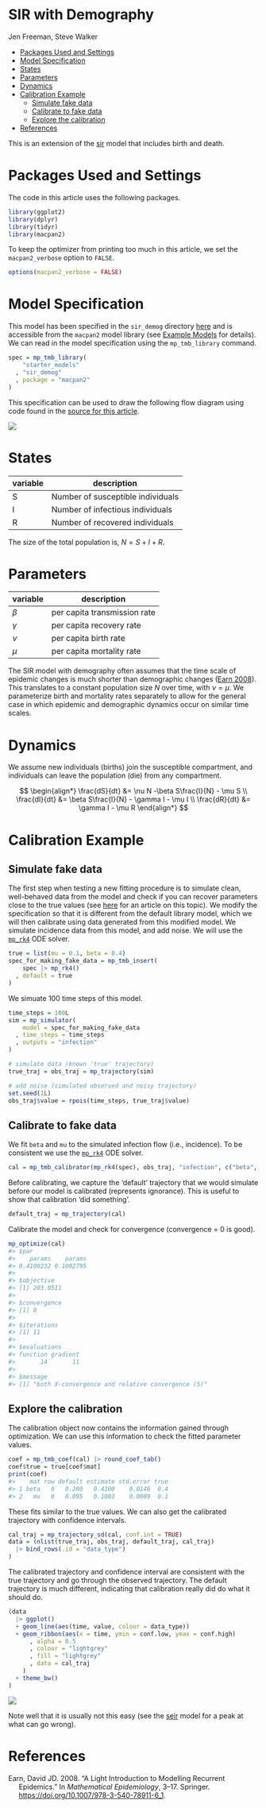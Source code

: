 SIR with Demography
================
Jen Freeman, Steve Walker

-   <a href="#packages-used-and-settings"
    id="toc-packages-used-and-settings">Packages Used and Settings</a>
-   <a href="#model-specification" id="toc-model-specification">Model
    Specification</a>
-   <a href="#states" id="toc-states">States</a>
-   <a href="#parameters" id="toc-parameters">Parameters</a>
-   <a href="#dynamics" id="toc-dynamics">Dynamics</a>
-   <a href="#calibration-example" id="toc-calibration-example">Calibration
    Example</a>
    -   <a href="#simulate-fake-data" id="toc-simulate-fake-data">Simulate fake
        data</a>
    -   <a href="#calibrate-to-fake-data"
        id="toc-calibrate-to-fake-data">Calibrate to fake data</a>
    -   <a href="#explore-the-calibration"
        id="toc-explore-the-calibration">Explore the calibration</a>
-   <a href="#references" id="toc-references">References</a>

This is an extension of the
[sir](https://github.com/canmod/macpan2/tree/main/inst/starter_models/sir)
model that includes birth and death.

# Packages Used and Settings

The code in this article uses the following packages.

``` r
library(ggplot2)
library(dplyr)
library(tidyr)
library(macpan2)
```

To keep the optimizer from printing too much in this article, we set the
`macpan2_verbose` option to `FALSE`.

``` r
options(macpan2_verbose = FALSE)
```

# Model Specification

This model has been specified in the `sir_demog` directory
[here](https://github.com/canmod/macpan2/blob/main/inst/starter_models/sir_demog/tmb.R)
and is accessible from the `macpan2` model library (see [Example
Models](https://canmod.github.io/macpan2/articles/example_models.html)
for details). We can read in the model specification using the
`mp_tmb_library` command.

``` r
spec = mp_tmb_library(
    "starter_models"
  , "sir_demog"
  , package = "macpan2"
)
```

This specification can be used to draw the following flow diagram using
code found in the [source for this
article](https://github.com/canmod/macpan2/blob/main/inst/starter_models/sir_demog/README.Rmd).

![](./figures/diagram-1.png)<!-- -->

# States

| variable | description                       |
|----------|-----------------------------------|
| S        | Number of susceptible individuals |
| I        | Number of infectious individuals  |
| R        | Number of recovered individuals   |

The size of the total population is, $N = S + I + R$.

# Parameters

| variable | description                  |
|----------|------------------------------|
| $\beta$  | per capita transmission rate |
| $\gamma$ | per capita recovery rate     |
| $\nu$    | per capita birth rate        |
| $\mu$    | per capita mortality rate    |

The SIR model with demography often assumes that the time scale of
epidemic changes is much shorter than demographic changes ([Earn
2008](#ref-earn2008light)). This translates to a constant population
size $N$ over time, with $\nu = \mu$. We parameterize birth and
mortality rates separately to allow for the general case in which
epidemic and demographic dynamics occur on similar time scales.

# Dynamics

We assume new individuals (births) join the susceptible compartment, and
individuals can leave the population (die) from any compartment.

$$
\begin{align*}
\frac{dS}{dt} &= \nu N -\beta S\frac{I}{N} - \mu S \\
\frac{dI}{dt} &= \beta S\frac{I}{N} - \gamma I - \mu I \\
\frac{dR}{dt} &= \gamma I - \mu R
\end{align*}
$$

# Calibration Example

## Simulate fake data

The first step when testing a new fitting procedure is to simulate
clean, well-behaved data from the model and check if you can recover
parameters close to the true values (see
[here](https://canmod.github.io/macpan2/articles/calibration.html) for
an article on this topic). We modify the specification so that it is
different from the default library model, which we will then calibrate
using data generated from this modified model. We simulate incidence
data from this model, and add noise. We will use the
[`mp_rk4`](https://canmod.github.io/macpan2/reference/mp_euler.html) ODE
solver.

``` r
true = list(mu = 0.1, beta = 0.4)
spec_for_making_fake_data = mp_tmb_insert(
    spec |> mp_rk4()
  , default = true
)
```

We simuate 100 time steps of this model.

``` r
time_steps = 100L
sim = mp_simulator(  
    model = spec_for_making_fake_data
  , time_steps = time_steps
  , outputs = "infection"
)

# simulate data (known 'true' trajectory)
true_traj = obs_traj = mp_trajectory(sim)

# add noise (simulated observed and noisy trajectory)
set.seed(1L)
obs_traj$value = rpois(time_steps, true_traj$value)
```

## Calibrate to fake data

We fit `beta` and `mu` to the simulated infection flow (i.e.,
incidence). To be consistent we use the
[`mp_rk4`](https://canmod.github.io/macpan2/reference/mp_euler.html) ODE
solver.

``` r
cal = mp_tmb_calibrator(mp_rk4(spec), obs_traj, "infection", c("beta", "mu"))
```

Before calibrating, we capture the ‘default’ trajectory that we would
simulate before our model is calibrated (represents ignorance). This is
useful to show that calibration ‘did something’.

``` r
default_traj = mp_trajectory(cal)
```

Calibrate the model and check for convergence (convergence = 0 is good).

``` r
mp_optimize(cal)
#> $par
#>    params    params 
#> 0.4100232 0.1002795 
#> 
#> $objective
#> [1] 203.0511
#> 
#> $convergence
#> [1] 0
#> 
#> $iterations
#> [1] 11
#> 
#> $evaluations
#> function gradient 
#>       14       11 
#> 
#> $message
#> [1] "both X-convergence and relative convergence (5)"
```

## Explore the calibration

The calibration object now contains the information gained through
optimization. We can use this information to check the fitted parameter
values.

``` r
coef = mp_tmb_coef(cal) |> round_coef_tab()
coef$true = true[coef$mat]
print(coef)
#>    mat row default estimate std.error true
#> 1 beta   0   0.200   0.4100    0.0146  0.4
#> 2   mu   0   0.095   0.1003    0.0009  0.1
```

These fits similar to the true values. We can also get the calibrated
trajectory with confidence intervals.

``` r
cal_traj = mp_trajectory_sd(cal, conf.int = TRUE) 
data = (nlist(true_traj, obs_traj, default_traj, cal_traj)
  |> bind_rows(.id = "data_type")
)
```

The calibrated trajectory and confidence interval are consistent with
the true trajectory and go through the observed trajectory. The default
trajectory is much different, indicating that calibration really did do
what it should do.

``` r
(data
  |> ggplot()
  + geom_line(aes(time, value, colour = data_type))
  + geom_ribbon(aes(x = time, ymin = conf.low, ymax = conf.high)
      , alpha = 0.5
      , colour = "lightgrey"
      , fill = "lightgrey"
      , data = cal_traj
    ) 
  + theme_bw()
)
```

![](./figures/plot_fit-1.png)<!-- -->

Note well that it is usually not this easy (see the
[seir](https://github.com/canmod/macpan2/tree/main/inst/starter_models/seir)
model for a peak at what can go wrong).

# References

<div id="refs" class="references csl-bib-body hanging-indent">

<div id="ref-earn2008light" class="csl-entry">

Earn, David JD. 2008. “A Light Introduction to Modelling Recurrent
Epidemics.” In *Mathematical Epidemiology*, 3–17. Springer.
<https://doi.org/10.1007/978-3-540-78911-6_1>.

</div>

</div>
